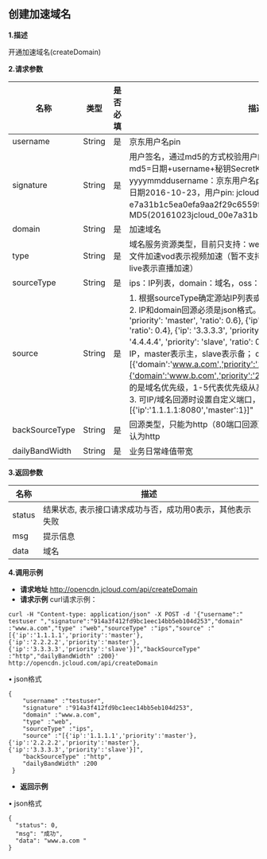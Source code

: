 ## **创建加速域名**

**1.描述**

开通加速域名(createDomain)

**2.请求参数**

| 名称           | 类型   | 是否必填 | 描述                                                         |
| -------------- | ------ | -------- | ------------------------------------------------------------ |
| username       | String | 是       | 京东用户名pin                                                |
| signature      | String | 是       | 用户签名，通过md5的方式校验用户的身份信息，保障信息安全。  md5=日期+username+秘钥SecretKey日期：格式为   yyyymmddusername：京东用户名pin秘钥：双方约定示例：比如当前日期2016-10-23，用户pin:   jcloud_00 ,用户秘钥SecretKey ：e7a31b1c5ea0efa9aa2f29c6559f7d61那签名为MD5(20161023jcloud_00e7a31b1c5ea0efa9aa2f29c6559f7d61) |
| domain         | String | 是       | 加速域名                                                     |
| type           | String | 是       | 域名服务资源类型，目前只支持：web表示 静态小文件download表示大文件加速vod表示视频加速（暂不支持类型：dynamic表示动态加速，live表示直播加速） |
| sourceType     | String | 是       | ips：IP列表，domain：域名，oss：oss回源                      |
| source         | String | 是       | 1. 根据sourceType确定源站IP列表或者域名。</br>2. IP和domain回源必须是json格式。ip回源示例："[{'ip': '1.1.1.1', 'priority': 'master', 'ratio': 0.6}, {'ip': '2.2.2.2', 'priority': 'master', 'ratio': 0.4}, {'ip': '3.3.3.3', 'priority': 'slave', 'ratio': 0.3}, {'ip': '4.4.4.4', 'priority': 'slave', 'ratio': 0.7}]"ip回源时，priority表示主备IP，master表示主，slave表示备；   domain回源示例："[{'domain':'www.a.com','priority':'1'},{'domain':'www.b.com','priority':'2'}]"  domain回源时，priority代表的是域名优先级，1-5代表优先级从高到底OSS回源"oss.jcloud.com".</br>3. 可IP/域名回源时设置自定义端口，如："[{'ip':'1.1.1.1:8080','master':1}]" |
| backSourceType | String | 是       | 回源类型，只能为http（80端口回源）或者https（443端口回源），默认为http |
| dailyBandWidth | String | 是       | 业务日常峰值带宽                                             |

**3.返回参数**

| **名称** | **描述**                                                  |
| -------- | --------------------------------------------------------- |
| status   | 结果状态, 表示接口请求成功与否，成功用0表示，其他表示失败 |
| msg      | 提示信息                                                  |
| data     | 域名                                                      |

**4.调用示例**

- **请求地址**
http://opencdn.jcloud.com/api/createDomain
- **请求示例**
curl请求示例：
```
curl -H "Content-type: application/json" -X POST -d '{"username":" testuser ","signature":"914a3f412fd9bc1eec14bb5eb104d253","domain" :"www.a.com","type" :"web","sourceType" :"ips","source" :"[{'ip':'1.1.1.1','priority':'master'},{'ip':'2.2.2.2','priority':'master'},{'ip':'3.3.3.3','priority':'slave'}]","backSourceType" :"http","dailyBandWidth" :200}' http://opencdn.jcloud.com/api/createDomain
```
•        json格式
```
{
    "username" :"testuser",
    "signature" :"914a3f412fd9bc1eec14bb5eb104d253",
    "domain" :"www.a.com",
    "type" :"web",
    "sourceType" :"ips",
    "source" :"[{'ip':'1.1.1.1','priority':'master'},{'ip':'2.2.2.2','priority':'master'},{'ip':'3.3.3.3','priority':'slave'}]",
    "backSourceType" :"http",
    "dailyBandWidth" :200
 }
```
-  **返回示例**

  •        json格式

```
{
  "status": 0,
  "msg": "成功",
  "data": "www.a.com "
}
```

 

